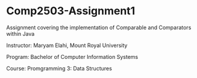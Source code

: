 # Comp2503-Assignment1
 Assignment covering the implementation of Comparable and Comparators within Java
 
Instructor: Maryam Elahi, Mount Royal University

Program: Bachelor of Computer Information Systems

Course: Promgramming 3: Data Structures